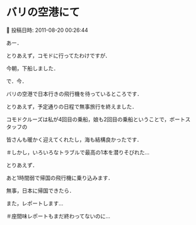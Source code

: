 # バリの空港にて

📅 投稿日時: 2011-08-20 00:26:44

あー．





とりあえず，コモドに行ってたわけですが．


今朝，下船しました．


で．今．


バリの空港で日本行きの飛行機を待っているところです．





とりあえず，予定通りの日程で無事旅行を終えました．





コモドクルーズは私が4回目の乗船，娘も2回目の乗船ということで，ボートスタッフの


皆さんも暖かく迎えてくれたし，海も結構良かったです．


＃しかし，いろいろなトラブルで最高の1本を潜りそびれた…





とりあえず．


あと1時間弱で帰国の飛行機に乗り込みます．


無事，日本に帰国できたら．


また，レポートします…





＃座間味レポートもまだ終わってないのに…
